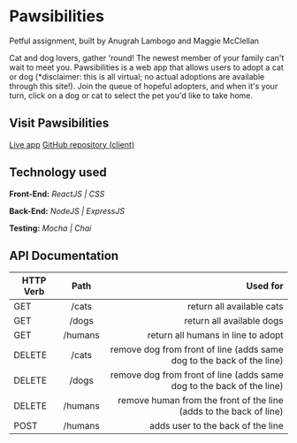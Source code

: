 # Pawsibilities
Petful assignment, built by Anugrah Lambogo and Maggie McClellan

Cat and dog lovers, gather 'round! The newest member of your family can't wait to meet you. Pawsibilities is a web app that allows users to adopt a cat or dog (*disclaimer: this is all virtual; no actual adoptions are available through this site!). Join the queue of hopeful adopters, and when it's your turn, click on a dog or cat to select the pet you'd like to take home.

## Visit Pawsibilities
[Live app](https://pawsibilities-app.now.sh/ "Pawsibilities")
[GitHub repository (client)](https://github.com/thinkful-ei-iguana/anugrah-maggie-petful-client "Pawsibilities client repo")

## Technology used

**Front-End:** *ReactJS | CSS*

**Back-End:** *NodeJS | ExpressJS*

**Testing:** *Mocha | Chai*

## API Documentation

| **HTTP Verb** | **Path**                           | **Used for**         |
| --------- |:--------------------------------------:| --------------------:|
| GET       | /cats | return all available cats     |
| GET       | /dogs  | return all available dogs    |
| GET       | /humans  | return all humans in line to adopt    |
| DELETE  | /cats   | remove dog from front of line (adds same dog to the back of the line) |
| DELETE | /dogs | remove dog from front of line (adds same dog to the back of the line) |
| DELETE | /humans | remove human from the front of the line (adds to the back of line)|
| POST | /humans  | adds user to the back of the line  |



